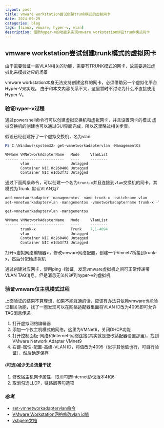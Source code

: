 ```yaml
---
layout: post
title: vmware workstation尝试创建trunk模式的虚拟网卡
date: 2024-09-29
categories: blog
tags: [linux, vmware, hyper-v, vlan]
description: 借助hyper-v的功能来实现vmware workstation绑定trunk模式网卡
---
```


## vmware workstation尝试创建trunk模式的虚拟网卡

由于需要验证一些VLAN相关的功能，需要有TRUNK模式的网卡，故需要通过虚拟化来模拟对应的场景

vmware workstation本身无法支持创建这样的网卡，必须借助另一个虚拟化平台Hyper-V来实现。
由于和本文内容关系不大，这里暂时不讨论为什么不直接使用Hyper-V。

### 验证hyper-v过程

通过powershell命令行可以创建虚拟交换机和虚拟网卡，并且设置网卡的模式
虚拟交换机的创建也可以通过GUI界面完成，所以这里略过相关步骤。

假设已经创建好了一个虚拟交换机，名为vlan
```powershell
PS C:\Windows\system32> get-vmnetworkadaptervlan -ManagementOS

VMName VMNetworkAdapterName   Mode     VlanList
------ --------------------   ----     --------
       vlan                   Untagged
       Container NIC 0c260408 Untagged
       Container NIC e1db3f73 Untagged
```

通过下面两条命令，可以创建一个名为`trunk-x`并且连接到`vlan`交换机的网卡，其模式为Trunk, 默认VLAN为7
```powershell
add-vmnetworkadapter -managementos -name trunk-x -switchname vlan
set-vmnetworkadaptervlan -managementos -vmnetworkadaptername trunk-x -Trunk -allowedvlanidlist 1-4094 -nativevlanid 7
```

```powershell
get-vmnetworkadaptervlan -managementos

VMName VMNetworkAdapterName   Mode     VlanList
------ --------------------   ----     --------
       trunk-x                Trunk    7,1-4094
       vlan                   Untagged
       Container NIC 0c260408 Untagged
       Container NIC e1db3f73 Untagged
```

打开<虚拟网络编辑器>，修改vmware网络配置，创建一个Vmnet7桥接到trunk-x，然后分配给虚拟机

通过创建对应网卡，使用ping -I验证，发现vmware虚拟机之间可正常传递带VLAN TAG消息，但是消息无法传递到hyper-v的虚拟机

### 验证vmware仅主机模式过程

上面验证的结果不算理想，如果不能互通的话，应该有办法只依赖vmware也能验证相关功能，找了一圈发现可以在网络适配器里面将VLAN ID改为4095即可允许TAG消息传递。

1. 打开虚拟网络编辑器
2. 添加一个仅主机模式的网络，这里为VMNet9，关闭DHCP功能
3. 打开控制面板-网络和Internet-网络连接(其实就是更改适配器设置那里)，找到VMware Network Adapter VMnet9
4. 右键-属性-配置-高级-VLAN ID，将值改为4095（似乎其他值也行，可自行验证），然后确定保存

#### (可选)减少无关流量干扰

1. 修改宿主机网卡属性，取消勾选Internet协议版本4和6
2. 取消勾选LLDP，链路层等勾选项



### 参考

- [set-vmnetworkadaptervlan命令](https://learn.microsoft.com/zh-cn/powershell/module/hyper-v/set-vmnetworkadaptervlan?view=windowsserver2022-ps)
- [VMware Workstation网络修改vlan id值](https://www.cnblogs.com/one99/p/9612850.html)
- [vshpere文档](https://docs.vmware.com/cn/VMware-vSphere/7.0/com.vmware.vsphere.security.doc/GUID-3BB93F2C-3872-4F15-AEA9-90DEDB6EA145.html)